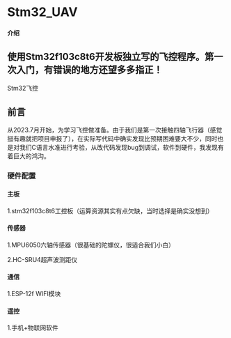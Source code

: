 # Stm32_UAV

#### 介绍
## 使用Stm32f103c8t6开发板独立写的飞控程序。第一次入门，有错误的地方还望多多指正！

Stm32飞控

## 前言

从2023.7月开始，为学习飞控做准备。由于我们是第一次接触四轴飞行器（感觉挺有趣就把项目申报了），在实际写代码中确实发现比预期困难要大不少，同时也是对我们C语言水准进行考验，从改代码发现bug到调试，软件到硬件，我发现有着巨大的鸿沟。

### 硬件配置

#### 主板

1.stm32f103c8t6工控板（运算资源其实有点欠缺，当时选择是确实没想到）

#### 传感器

1.MPU6050六轴传感器（很基础的陀螺仪，很适合我们小白）

2.HC-SRU4超声波测距仪

#### 通信

1.ESP-12f WIFI模块

#### 遥控

1.手机+物联网软件
